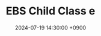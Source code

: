 ---
layout: media_detail
title: "EBS Child Class e"
date: 2024-07-19 14:30:00 +0900
image: "childclasse.jpg"
detail: "Dr. Yim appears on EBS 'Child Class e' to provide insights on early childhood English education."
long_detail: "Dr. Yim appears on EBS 'Child Class e' to provide insights on early childhood English education.

The program airs on EBS1 and can also be viewed later on the website and YouTube. [online] Available

https://home.ebs.co.kr/childclasse/main or https://youtube.com/@i-nuri4875?si=6J1ouuUq90xJ4GrZ"
---
